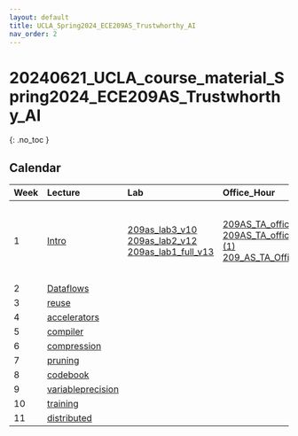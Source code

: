 ```yaml
---
layout: default
title: UCLA_Spring2024_ECE209AS_Trustwhorthy_AI
nav_order: 2
---
```

# 20240621_UCLA_course_material_Spring2024_ECE209AS_Trustwhorthy_AI

{: .no_toc }

## Calendar
<div class="code-example" markdown="1">

| Week |               Lecture                |      Lab      |      Office_Hour     |   Attacks  |
|:-----|:-------------------|:---------------|:---------------------------|:-------------------|
| 1 | [Intro]() | [209as_lab3_v10]() <br /> [209as_lab2_v12]() <br /> [209as_lab1_full_v13]() | [209AS_TA_office_hour_1_notes]() <br /> [209AS_TA_office_hour_1_notes (1)]() <br /> [209_AS_TA_Office_Hour_2]() | [GenusTutorial209as]() <br /> [llm_acceleration_ucla]() <br /> [pytorch_tutorial]() <br /> [Tutorial-on-DNN-05-DNN-Accelerator-Architectures]() |
| 2 | [Dataflows]() | | | |
| 3 | [reuse]() | | | |
| 4 | [accelerators]() | | | |
| 5 | [compiler]() | | | |
| 6 | [compression]() | | | |
| 7 | [pruning]() | | | |
| 8 | [codebook]() | | | |
| 9 | [variableprecision]() | | | |
| 10 | [training]() | | | |
| 11 | [distributed]() | | | |